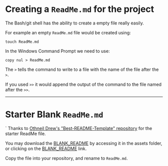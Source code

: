 # Creating a `ReadMe.md` for the project

The Bash/git shell has the ability to create a empty file really easily.

For example an empty `ReadMe.md` file would be created using:

```shell
touch ReadMe.md
```

In the Windows Command Prompt we need to use:

```shell
copy nul > ReadMe.md
```

The `>` tells the command to write to a file with the name of the file after the `>`.

If you used `>>` it would append the output of the command to the file named after the `>>`.


---

# Starter Blank `ReadMe.md`
`
Thanks to [Othneil Drew's "Best-README-Template" repository](https://github.com/othneildrew/Best-README-Template) for the starter ReadMe file.

You may download the [BLANK_README](../assets/BLANK_README.md) by accessing it in the assets folder, or clicking on the [BLANK_README](../assets/BLANK_README.md) link.

Copy the file into your repository, and rename to `ReadMe.md`.